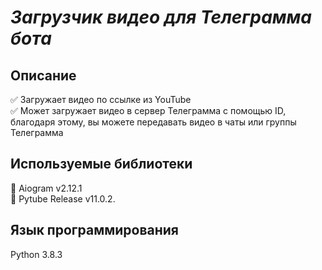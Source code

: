# *Загрузчик видео для Телеграмма бота*


## Описание
:white_check_mark: Загружает видео по ссылке из YouTube     
:white_check_mark: Может загружает видео в сервер Телеграмма с помощью ID,   
благодаря этому, вы можете передавать видео в чаты или группы Телеграмма  
 
## Используемые библиотеки  

:pushpin: Aiogram  v2.12.1  
:pushpin: Pytube Release v11.0.2. 

## Язык программирования  
Python 3.8.3






